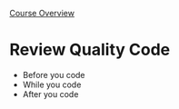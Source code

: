 [Course Overview](../index.md)
# Review Quality Code
* Before you code
* While you code
* After you code